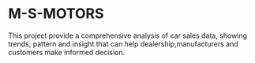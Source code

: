 # M-S-MOTORS
This project provide a comprehensive analysis of car sales data, showing trends, pattern and insight that can help dealership,manufacturers and customers make informed decision.
